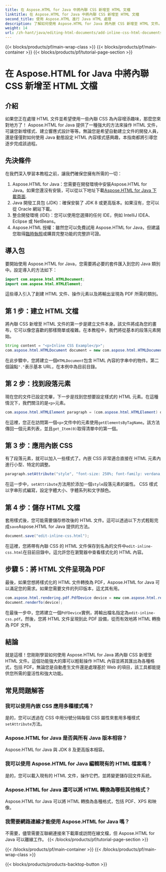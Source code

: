 ```yaml
---
title: 在 Aspose.HTML for Java 中將內聯 CSS 新增至 HTML 文檔
linktitle: 在 Aspose.HTML for Java 中將內聯 CSS 新增至 HTML 文檔
second_title: 使用 Aspose.HTML 進行 Java HTML 處理
description: 了解如何使用 Aspose.HTML for Java 將內嵌 CSS 新增至 HTML 文件。本逐步指南可協助您輕鬆設定 HTML 樣式並將其轉換為 PDF。
weight: 14
url: /zh-hant/java/editing-html-documents/add-inline-css-html-documents/
---
```


{{< blocks/products/pf/main-wrap-class >}}
{{< blocks/products/pf/main-container >}}
{{< blocks/products/pf/tutorial-page-section >}}

# 在 Aspose.HTML for Java 中將內聯 CSS 新增至 HTML 文檔

## 介紹
如果您正在處理 HTML 文件並希望使用一些內聯 CSS 為內容增添趣味，那麼您來對地方了！ Aspose.HTML for Java 提供了一種強大的方法來操作 HTML 文件，可讓您新增樣式、建立響應式設計等等。無論您是希望自動建立文件的開發人員，還是僅僅對如何使用 Java 動態設定 HTML 內容樣式感興趣，本指南都將引導您逐步完成該過程。
## 先決條件
在我們深入學習本教程之前，讓我們確保您擁有所需的一切：
1.  Aspose.HTML for Java：您需要在開發環境中安裝Aspose.HTML for Java。如果您還沒有安裝，可以從以下地址下載[Aspose.HTML for Java 下載頁面](https://releases.aspose.com/html/java/).
2. Java 開發工具包 (JDK)：確保安裝了 JDK 8 或更高版本。如果沒有，您可以從 Oracle 網站下載。
3. 整合開發環境 (IDE)：您可以使用您選擇的任何 IDE，例如 IntelliJ IDEA、Eclipse 或 NetBeans。
4.  Aspose.HTML 授權：雖然您可以免費試用 Aspose.HTML for Java，但建議您取得[臨時執照](https://purchase.aspose.com/temporary-license/)或購買完整功能的完整許可證。

## 導入包
要開始使用 Aspose.HTML for Java，您需要將必要的套件匯入到您的 Java 類別中。設定導入的方法如下：
```java
import com.aspose.html.HTMLDocument;
import com.aspose.html.HTMLElement;
```
這些導入引入了創建 HTML 文件、操作元素以及將輸出呈現為 PDF 所需的類別。
## 第 1 步：建立 HTML 文檔
將內聯 CSS 新增至 HTML 文件的第一步是建立文件本身。該文件將成為您的畫布，它可以像您喜歡的那樣簡單或複雜。在本教程中，我們將從基本的段落元素開始。
```java
String content = "<p>Inline CSS Example</p>";
com.aspose.html.HTMLDocument document = new com.aspose.html.HTMLDocument(content, ".");
```
在此步驟中，您將建立一個`HTMLDocument`包含 HTML 內容的字串中的物件。第二個論點`"."`表示基本 URL，在本例中為目前目錄。
## 第 2 步：找到段落元素
現在您的文件已設定完畢，下一步是找到您想要設定樣式的 HTML 元素。在這種情況下，我們關注的是`<p>`元素。
```java
com.aspose.html.HTMLElement paragraph = (com.aspose.html.HTMLElement) document.getElementsByTagName("p").get_Item(0);
```
在這裡，您正在訪問第一個`<p>`文件中的元素使用`getElementsByTagName`。該方法傳回一個元素列表，並且`get_Item(0)`取得清單中的第一個。
## 第 3 步：應用內嵌 CSS
有了段落元素，就可以加入一些樣式了。內嵌 CSS 非常適合直接在 HTML 元素內進行小型、特定的調整。
```java
paragraph.setAttribute("style", "font-size: 250%; font-family: verdana; color: #cd66aa");
```
在這一步中，`setAttribute`方法用於添加一個`style`段落元素的屬性。 CSS 樣式以字串形式編寫，設定字體大小、字體系列和文字顏色。
## 第 4 步：儲存 HTML 文檔
套用樣式後，您可能需要儲存修改後的 HTML 文件。這可以透過以下方式輕鬆完成`save`Aspose.HTML for Java 提供的方法。
```java
document.save("edit-inline-css.html");
```
在這裡，您將帶有內聯 CSS 的 HTML 文件保存到名為的文件中`edit-inline-css.html`在目前目錄中。這允許您在瀏覽器中查看樣式化的 HTML 內容。
## 步驟 5：將 HTML 文件呈現為 PDF
最後，如果您想將樣式化的 HTML 文件轉換為 PDF，Aspose.HTML for Java 可以滿足您的需求。如果您需要文件的列印版本，這尤其有用。
```java
com.aspose.html.rendering.pdf.PdfDevice device = new com.aspose.html.rendering.pdf.PdfDevice("edit-inline-css.pdf");
document.renderTo(device);
```
在最後一步中，您將建立一個`PdfDevice`實例，將輸出檔名指定為`edit-inline-css.pdf`。然後，您將 HTML 文件呈現到此 PDF 設備，從而有效地將 HTML 轉換為 PDF 文件。

## 結論
就是這樣！您剛剛學習如何使用 Aspose.HTML for Java 將內聯 CSS 新增至 HTML 文件。這個功能強大的庫可以輕鬆操作 HTML 內容並將其匯出為各種格式，包括 PDF。無論您是自動產生文件還是處理基於 Web 的項目，該工具都能提供您所需的靈活性和強大功能。
## 常見問題解答
### 我可以使用內嵌 CSS 應用多種樣式嗎？
是的，您可以透過在 CSS 中用分號分隔每個 CSS 屬性來套用多種樣式`setAttribute`方法。
### Aspose.HTML for Java 是否與所有 Java 版本相容？
Aspose.HTML for Java 與 JDK 8 及更高版本相容。
### 我可以使用 Aspose.HTML for Java 編輯現有的 HTML 檔案嗎？
是的，您可以載入現有的 HTML 文件，操作它們，並將變更儲存回文件系統。
### Aspose.HTML for Java 還可以將 HTML 轉換為哪些其他格式？
Aspose.HTML for Java 可以將 HTML 轉換為各種格式，包括 PDF、XPS 和映像。
### 我需要網路連線才能使用 Aspose.HTML for Java 嗎？
不需要，儘管需要互聯網連接來下載庫或訪問在線文檔，但 Aspose.HTML for Java 可以離線工作。
{{< /blocks/products/pf/tutorial-page-section >}}

{{< /blocks/products/pf/main-container >}}
{{< /blocks/products/pf/main-wrap-class >}}

{{< blocks/products/products-backtop-button >}}
